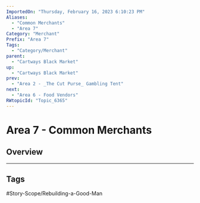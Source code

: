```yaml
---
ImportedOn: "Thursday, February 16, 2023 6:10:23 PM"
Aliases:
  - "Common Merchants"
  - "Area 7"
Category: "Merchant"
Prefix: "Area 7"
Tags:
  - "Category/Merchant"
parent:
  - "Cartways Black Market"
up:
  - "Cartways Black Market"
prev:
  - "Area 2 - _The Cut Purse_ Gambling Tent"
next:
  - "Area 6 - Food Vendors"
RWtopicId: "Topic_6365"
---
```

# Area 7 - Common Merchants
## Overview

---
## Tags
#Story-Scope/Rebuilding-a-Good-Man

